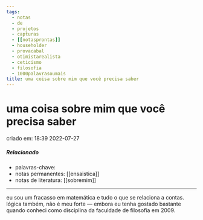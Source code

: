 ```yaml
---
tags:
  - notas
  - de
  - projetos
  - capturas
  - [[notasprontas]]
  - householder
  - provacabal
  - otimistarealista
  - ceticismo
  - filosofia
  - 1000palavrasoumais
title: uma coisa sobre mim que você precisa saber
---
```


# uma coisa sobre mim que você precisa saber

criado em: 18:39 2022-07-27

##### Relacionado

- palavras-chave: 
- notas permanentes: [[ensaistica]]
- notas de literatura: [[sobremim]]

---

eu sou um fracasso em matemática e tudo o que se relaciona a contas.  
lógica também, não é meu forte — embora eu tenha gostado bastante quando conheci como disciplina da faculdade de filosofia em 2009. 
